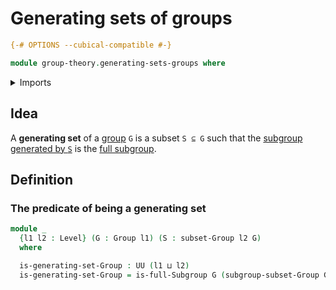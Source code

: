# Generating sets of groups

```agda
{-# OPTIONS --cubical-compatible #-}

module group-theory.generating-sets-groups where
```

<details><summary>Imports</summary>

```agda
open import foundation.universe-levels

open import group-theory.full-subgroups
open import group-theory.groups
open import group-theory.subgroups-generated-by-subsets-groups
open import group-theory.subsets-groups
```

</details>

## Idea

A **generating set** of a [group](group-theory.groups.md) `G` is a subset
`S ⊆ G` such that the
[subgroup generated by `S`](group-theory.subgroups-generated-by-subsets-groups.md)
is the [full subgroup](group-theory.full-subgroups.md).

## Definition

### The predicate of being a generating set

```agda
module _
  {l1 l2 : Level} (G : Group l1) (S : subset-Group l2 G)
  where

  is-generating-set-Group : UU (l1 ⊔ l2)
  is-generating-set-Group = is-full-Subgroup G (subgroup-subset-Group G S)
```
